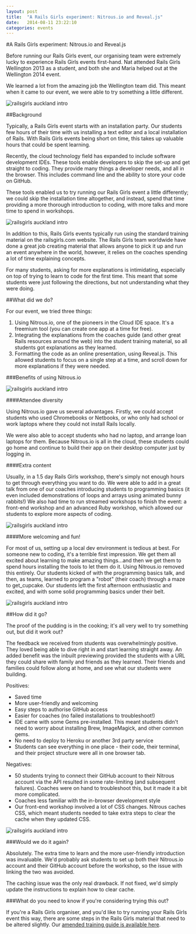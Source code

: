 ```yaml
---
layout: post
title:  "A Rails Girls experiment: Nitrous.io and Reveal.js"
date:   2014-08-11 23:22:10
categories: events
---
```


#A Rails Girls experiment: Nitrous.io and Reveal.js

Before running our Rails Girls event, our organising team were extremely lucky to experience Rails Girls events first-hand. Nat attended Rails Girls Wellington 2013 as a student, and both she and Maria helped out at the Wellington 2014 event.

We learned a lot from the amazing job the Wellington team did. This meant when it came to our event, we were able to try something a little different.

![railsgirls auckland intro](https://raw.githubusercontent.com/natdudley/railsgirlsblog/master/images/rgakl.jpg)

##Background

Typically, a Rails Girls event starts with an installation party. Our students few hours of their time with us installing a text editor and a local installation of Rails. With Rails Girls events being short on time, this takes up valuable hours that could be spent learning.

Recently, the cloud technology field has expanded to include software development IDEs. These tools enable developers to skip the set-up and get straight to coding. They provide many things a developer needs, and all in the browser. This includes command line and the ability to store your code on GitHub.

These tools enabled us to try running our Rails Girls event a little differently; we could skip the installation time altogether, and instead, spend that time providing a more thorough introduction to coding, with more talks and more time to spend in workshops.

![railsgirls auckland intro](https://raw.githubusercontent.com/natdudley/railsgirlsblog/master/images/rg1.jpg)

In addition to this, Rails Girls events typically run using the standard training material on the railsgirls.com website. The Rails Girls team worldwide have done a great job creating material that allows anyone to pick it up and run an event anywhere in the world, however, it relies on the coaches spending a lot of time explaining concepts.

For many students, asking for more explanations is intimidating, especially on top of trying to learn to code for the first time. This meant that some students were just following the directions, but not understanding what they were doing.

##What did we do?

For our event, we tried three things:

1. Using Nitrous.io, one of the pioneers in the Cloud IDE space. It's a freemium tool (you can create one app at a time for free).
2. Integrating the explanations from the coaches guide (and other great Rails resources around the web) into the student training material, so all students got explanations as they learned.
3. Formatting the code as an online presentation, using Reveal.js. This allowed students to focus on a single step at a time, and scroll down for more explanations if they were needed.

###Benefits of using Nitrous.io

![railsgirls auckland intro](https://raw.githubusercontent.com/natdudley/railsgirlsblog/master/images/rg2.jpg)

####Attendee diversity

Using Nitrous.io gave us several advantages. Firstly, we could accept students who used Chromebooks or Netbooks, or who only had school or work laptops where they could not install Rails locally. 

We were also able to accept students who had no laptop, and arrange loan laptops for them. Because Nitrous.io is all in the cloud, these students could go home and continue to build their app on their desktop computer just by logging in.

####Extra content

Usually, in a 1.5 day Rails Girls workshop, there's simply not enough hours to get through everything you want to do. We were able to add in a great talk from one of our coaches introducing students to programming basics (it even included demonstrations of loops and arrays using animated bunny rabbits!) We also had time to run streamed workshops to finish the event: a front-end workshop and an advanced Ruby workshop, which allowed our students to explore more aspects of coding.

![railsgirls auckland intro](https://raw.githubusercontent.com/natdudley/railsgirlsblog/master/images/rg3.jpg)

####More welcoming and fun!

For most of us, setting up a local dev environment is tedious at best. For someone new to coding, it's a terrible first impression. We get them all excited about learning to make amazing things...and then we get them to spend hours installing the tools to let them do it. Using Nitrous.io removed this entirely. Our students kicked of with the programming basics talk, and then, as teams, learned to program a "robot" (their coach) through a maze to get_cupcake. Our students left the first afternoon enthusiastic and excited, and with some solid programming basics under their belt. 

![railsgirls auckland intro](https://raw.githubusercontent.com/natdudley/railsgirlsblog/master/images/rg4.jpg)

##How did it go?

The proof of the pudding is in the cooking; it's all very well to try something out, but did it work out?

The feedback we received from students was overwhelmingly positive. They loved being able to dive right in and start learning straight away. An added benefit was the inbuilt previewing provided the students with a URL they could share with family and friends as they learned. Their friends and families could follow along at home, and see what our students were building.

Positives:

- Saved time
- More user-friendly and welcoming
- Easy steps to authorise GitHub access
- Easier for coaches (no failed installations to troubleshoot!)
- IDE came with some Gems pre-installed. This meant students didn't need to worry about installing Brew, ImageMagick, and other common gems.
- No need to deploy to Heroku or another 3rd party service
- Students can see everything in one place - their code, their terminal, and their project structure were all in one browser tab.

Negatives:

- 50 students trying to connect their GitHub account to their Nitrous account via the API resulted in some rate-limiting (and subsequent failures). Coaches were on hand to troubleshoot this, but it made it a bit more complicated.
- Coaches less familiar with the in-browser development style
- Our front-end workshop involved a lot of CSS changes. Nitrous caches CSS, which meant students needed to take extra steps to clear the cache when they updated CSS.

![railsgirls auckland intro](https://raw.githubusercontent.com/natdudley/railsgirlsblog/master/images/rg5.jpg)

###Would we do it again?

Absolutely. The extra time to learn and the more user-friendly introduction was invaluable. We'd probably ask students to set up both their Nitrous.io account and their GitHub account before the workshop, so the issue with linking the two was avoided.

The caching issue was the only real drawback. If not fixed, we'd simply update the instructions to explain how to clear cache.

###What do you need to know if you're considering trying this out?

If you're a Rails Girls organiser, and you'd like to try running your Rails Girls event this way, there are some steps in the Rails Girls material that need to be altered slightly. Our [amended training guide is available here](https://github.com/RailsGirlsAuckland/Rails-Girls-Training).